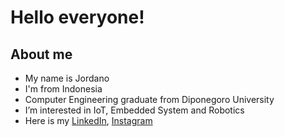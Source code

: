 Hello everyone!
==
About me
--
- My name is Jordano
- I'm from Indonesia
- Computer Engineering graduate from Diponegoro University
- I’m interested in IoT, Embedded System and Robotics
- Here is my [LinkedIn](https://www.linkedin.com/in/jordanoid/), [Instagram](https://www.instagram.com/jordano.id/)

<!---
jordanoid/jordanoid is a ✨ special ✨ repository because its `README.md` (this file) appears on your GitHub profile.
You can click the Preview link to take a look at your changes.
--->
